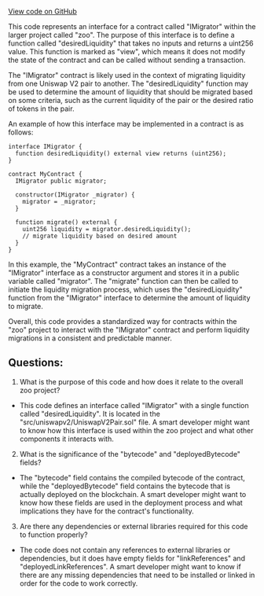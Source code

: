 [View code on GitHub](zoo-labs/zoo/blob/master/contracts/artifacts/src/uniswapv2/UniswapV2Pair.sol/IMigrator.json)

This code represents an interface for a contract called "IMigrator" within the larger project called "zoo". The purpose of this interface is to define a function called "desiredLiquidity" that takes no inputs and returns a uint256 value. This function is marked as "view", which means it does not modify the state of the contract and can be called without sending a transaction.

The "IMigrator" contract is likely used in the context of migrating liquidity from one Uniswap V2 pair to another. The "desiredLiquidity" function may be used to determine the amount of liquidity that should be migrated based on some criteria, such as the current liquidity of the pair or the desired ratio of tokens in the pair.

An example of how this interface may be implemented in a contract is as follows:

```
interface IMigrator {
  function desiredLiquidity() external view returns (uint256);
}

contract MyContract {
  IMigrator public migrator;

  constructor(IMigrator _migrator) {
    migrator = _migrator;
  }

  function migrate() external {
    uint256 liquidity = migrator.desiredLiquidity();
    // migrate liquidity based on desired amount
  }
}
```

In this example, the "MyContract" contract takes an instance of the "IMigrator" interface as a constructor argument and stores it in a public variable called "migrator". The "migrate" function can then be called to initiate the liquidity migration process, which uses the "desiredLiquidity" function from the "IMigrator" interface to determine the amount of liquidity to migrate.

Overall, this code provides a standardized way for contracts within the "zoo" project to interact with the "IMigrator" contract and perform liquidity migrations in a consistent and predictable manner.
## Questions: 
 1. What is the purpose of this code and how does it relate to the overall zoo project?
- This code defines an interface called "IMigrator" with a single function called "desiredLiquidity". It is located in the "src/uniswapv2/UniswapV2Pair.sol" file. A smart developer might want to know how this interface is used within the zoo project and what other components it interacts with.

2. What is the significance of the "bytecode" and "deployedBytecode" fields?
- The "bytecode" field contains the compiled bytecode of the contract, while the "deployedBytecode" field contains the bytecode that is actually deployed on the blockchain. A smart developer might want to know how these fields are used in the deployment process and what implications they have for the contract's functionality.

3. Are there any dependencies or external libraries required for this code to function properly?
- The code does not contain any references to external libraries or dependencies, but it does have empty fields for "linkReferences" and "deployedLinkReferences". A smart developer might want to know if there are any missing dependencies that need to be installed or linked in order for the code to work correctly.